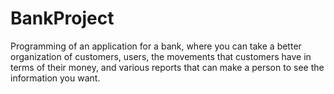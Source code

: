 # BankProject
Programming of an application for a bank, where you can take a better organization of customers, users, the movements that customers have in terms of their money, and various reports that can make a person to see the information you want.
